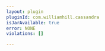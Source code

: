 ```yaml
---
layout: plugin
pluginId: com.williamhill.cassandra
isJarAvailable: true
error: NONE
violations: []

---
```

